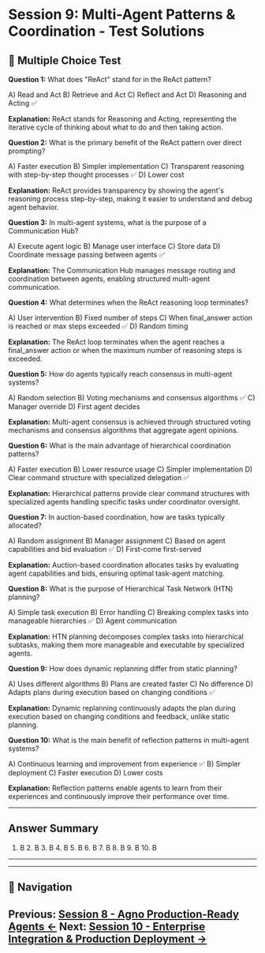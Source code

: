 # Session 9: Multi-Agent Patterns & Coordination - Test Solutions

## 📝 Multiple Choice Test

**Question 1:** What does "ReAct" stand for in the ReAct pattern?

A) Read and Act
B) Retrieve and Act
C) Reflect and Act
D) Reasoning and Acting ✅

**Explanation:** ReAct stands for Reasoning and Acting, representing the iterative cycle of thinking about what to do and then taking action.

**Question 2:** What is the primary benefit of the ReAct pattern over direct prompting?

A) Faster execution
B) Simpler implementation
C) Transparent reasoning with step-by-step thought processes ✅
D) Lower cost

**Explanation:** ReAct provides transparency by showing the agent's reasoning process step-by-step, making it easier to understand and debug agent behavior.

**Question 3:** In multi-agent systems, what is the purpose of a Communication Hub?

A) Execute agent logic
B) Manage user interface
C) Store data
D) Coordinate message passing between agents ✅

**Explanation:** The Communication Hub manages message routing and coordination between agents, enabling structured multi-agent communication.

**Question 4:** What determines when the ReAct reasoning loop terminates?

A) User intervention
B) Fixed number of steps
C) When final_answer action is reached or max steps exceeded ✅
D) Random timing

**Explanation:** The ReAct loop terminates when the agent reaches a final_answer action or when the maximum number of reasoning steps is exceeded.

**Question 5:** How do agents typically reach consensus in multi-agent systems?

A) Random selection
B) Voting mechanisms and consensus algorithms ✅
C) Manager override
D) First agent decides

**Explanation:** Multi-agent consensus is achieved through structured voting mechanisms and consensus algorithms that aggregate agent opinions.

**Question 6:** What is the main advantage of hierarchical coordination patterns?

A) Faster execution
B) Lower resource usage
C) Simpler implementation
D) Clear command structure with specialized delegation ✅

**Explanation:** Hierarchical patterns provide clear command structures with specialized agents handling specific tasks under coordinator oversight.

**Question 7:** In auction-based coordination, how are tasks typically allocated?

A) Random assignment
B) Manager assignment
C) Based on agent capabilities and bid evaluation ✅
D) First-come first-served

**Explanation:** Auction-based coordination allocates tasks by evaluating agent capabilities and bids, ensuring optimal task-agent matching.

**Question 8:** What is the purpose of Hierarchical Task Network (HTN) planning?

A) Simple task execution
B) Error handling
C) Breaking complex tasks into manageable hierarchies ✅
D) Agent communication

**Explanation:** HTN planning decomposes complex tasks into hierarchical subtasks, making them more manageable and executable by specialized agents.

**Question 9:** How does dynamic replanning differ from static planning?

A) Uses different algorithms
B) Plans are created faster
C) No difference
D) Adapts plans during execution based on changing conditions ✅

**Explanation:** Dynamic replanning continuously adapts the plan during execution based on changing conditions and feedback, unlike static planning.

**Question 10:** What is the main benefit of reflection patterns in multi-agent systems?

A) Continuous learning and improvement from experience ✅
B) Simpler deployment
C) Faster execution
D) Lower costs

**Explanation:** Reflection patterns enable agents to learn from their experiences and continuously improve their performance over time.

---

## Answer Summary

1. B  2. B  3. B  4. B  5. B  6. B  7. B  8. B  9. B  10. B

---
---

## 🧭 Navigation

**Previous:** [Session 8 - Agno Production-Ready Agents ←](Session8_Agno_Production_Ready_Agents.md)
**Next:** [Session 10 - Enterprise Integration & Production Deployment →](Session10_Enterprise_Integration_Production_Deployment.md)
---
